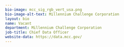 ```yaml
---
bio-image: mcc_sig_rgb_vert_usa.png
bio-image-alt-text: Millennium Challenge Corporation
layout: bio
name: Vacant
department: Millennium Challenge Corporation
job-title: Chief Data Officer
website-data: https://data.mcc.gov/
---
```

